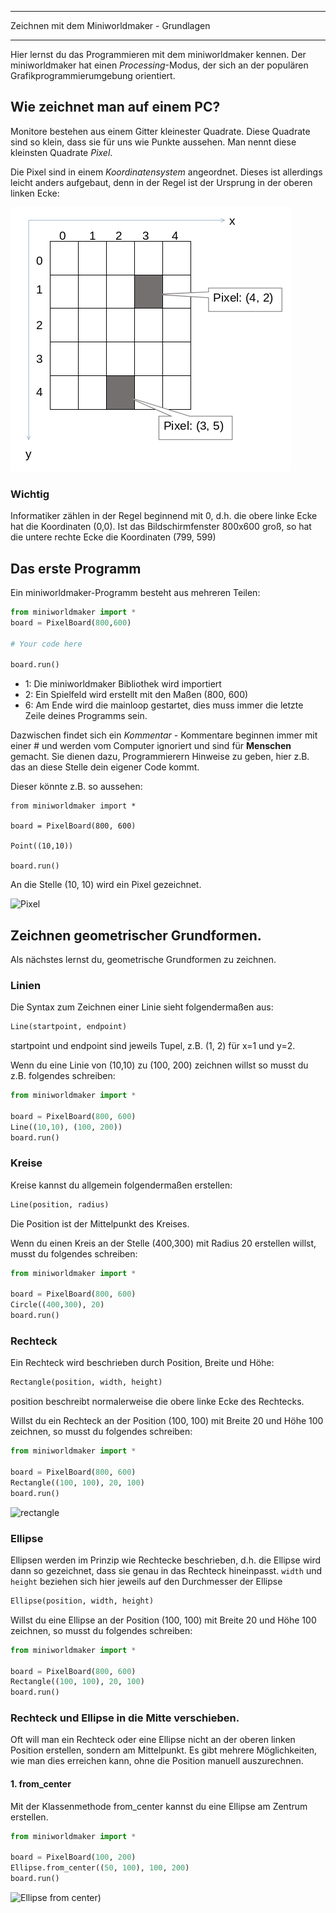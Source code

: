 ********************************************
Zeichnen mit dem Miniworldmaker - Grundlagen
*********************************************

Hier lernst du das Programmieren mit dem miniworldmaker kennen. Der miniworldmaker hat einen *Processing*-Modus, der sich an der populären Grafikprogrammierumgebung orientiert.

## Wie zeichnet man auf einem PC?

Monitore bestehen aus einem Gitter kleinester Quadrate. Diese Quadrate sind so klein, dass sie für uns wie Punkte aussehen. Man nennt diese kleinsten Quadrate *Pixel*.

Die Pixel sind in einem *Koordinatensystem* angeordnet. Dieses ist allerdings leicht anders aufgebaut, denn in der Regel ist der Ursprung in der oberen linken Ecke:

![Coordinates](../_images/processing/coordinates.png)

### Wichtig

Informatiker zählen in der Regel beginnend mit 0, d.h. die obere linke Ecke hat die Koordinaten (0,0). Ist das Bildschirmfenster 800x600 groß, so hat die untere rechte Ecke die Koordinaten (799, 599)

## Das erste Programm

Ein miniworldmaker-Programm besteht aus mehreren Teilen:

```python
from miniworldmaker import *
board = PixelBoard(800,600)

# Your code here

board.run()
```

  - 1: Die miniworldmaker Bibliothek wird importiert
  - 2: Ein Spielfeld wird erstellt mit den Maßen (800, 600)
  - 6: Am Ende wird die mainloop gestartet, dies muss immer die letzte Zeile deines Programms sein.

Dazwischen findet sich ein *Kommentar* - Kommentare beginnen immer mit einer # und werden vom Computer ignoriert und sind für **Menschen** gemacht. Sie dienen dazu, Programmierern Hinweise zu geben, hier z.B. das an diese Stelle dein eigener Code kommt.

Dieser könnte z.B. so aussehen:

```
from miniworldmaker import *

board = PixelBoard(800, 600)

Point((10,10))

board.run()
```

An die Stelle (10, 10) wird ein Pixel gezeichnet.

![Pixel](images/processing/pixel.png)

## Zeichnen geometrischer Grundformen.

Als nächstes lernst du, geometrische Grundformen zu zeichnen.

### Linien

Die Syntax zum Zeichnen einer Linie sieht folgendermaßen aus:

```python
Line(startpoint, endpoint)
```

startpoint und endpoint sind jeweils Tupel, z.B. (1, 2) für x=1 und y=2.

Wenn du eine Linie von (10,10) zu (100, 200) zeichnen willst so musst du z.B. folgendes schreiben:

```python
from miniworldmaker import *

board = PixelBoard(800, 600)
Line((10,10), (100, 200))
board.run()
```

### Kreise

Kreise kannst du allgemein folgendermaßen erstellen:

```python
Line(position, radius)
```

Die Position ist der Mittelpunkt des Kreises.

Wenn du einen Kreis an der Stelle (400,300) mit Radius 20 erstellen willst, musst du folgendes schreiben:


```python
from miniworldmaker import *

board = PixelBoard(800, 600)
Circle((400,300), 20)
board.run()
```

### Rechteck

Ein Rechteck wird beschrieben durch Position, Breite und Höhe:

```python
Rectangle(position, width, height)
```

 position beschreibt normalerweise die obere linke Ecke des Rechtecks.

Willst du ein Rechteck an der Position (100, 100) mit Breite 20 und Höhe 100 zeichnen, so musst du folgendes schreiben:

```python
from miniworldmaker import *

board = PixelBoard(800, 600)
Rectangle((100, 100), 20, 100)
board.run()
```

![rectangle](images/processing/rectangle.png)

### Ellipse

Ellipsen werden im Prinzip wie Rechtecke beschrieben, d.h. die Ellipse wird dann so gezeichnet, dass sie genau in das Rechteck hineinpasst. `width` und `height` beziehen sich hier jeweils auf den Durchmesser der Ellipse

```python
Ellipse(position, width, height)
```

Willst du eine Ellipse an der Position (100, 100) mit Breite 20 und Höhe 100 zeichnen, so musst du folgendes schreiben:

```python
from miniworldmaker import *

board = PixelBoard(800, 600)
Rectangle((100, 100), 20, 100)
board.run()
```

### Rechteck und Ellipse in die Mitte verschieben.

Oft will man ein Rechteck oder eine Ellipse nicht an der oberen linken Position erstellen, sondern am Mittelpunkt. Es gibt mehrere Möglichkeiten, wie man dies erreichen kann, ohne die Position manuell auszurechnen.

#### 1. from_center

Mit der Klassenmethode from_center kannst du eine Ellipse am Zentrum erstellen.

```python
from miniworldmaker import *

board = PixelBoard(100, 200)
Ellipse.from_center((50, 100), 100, 200)
board.run()
```

![Ellipse from center](images/processing/from_center.png))